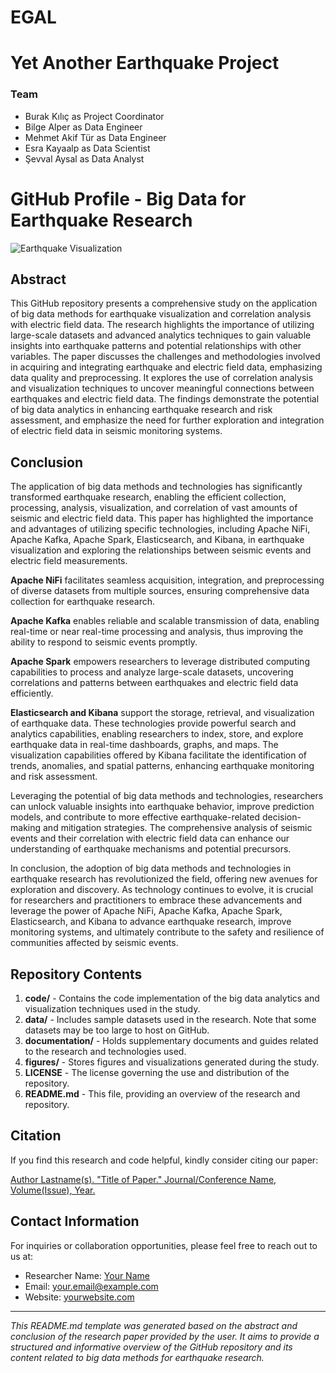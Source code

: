 # EGAL
# Yet Another Earthquake Project

### Team
- Burak Kılıç       as   Project Coordinator
- Bilge Alper       as   Data Engineer
- Mehmet Akif Tür   as   Data Engineer
- Esra Kayaalp		  as   Data Scientist
- Şevval Aysal	    as   Data Analyst

# GitHub Profile - Big Data for Earthquake Research

![Earthquake Visualization](https://your-image-url.com)

## Abstract

This GitHub repository presents a comprehensive study on the application of big data methods for earthquake visualization and correlation analysis with electric field data. The research highlights the importance of utilizing large-scale datasets and advanced analytics techniques to gain valuable insights into earthquake patterns and potential relationships with other variables. The paper discusses the challenges and methodologies involved in acquiring and integrating earthquake and electric field data, emphasizing data quality and preprocessing. It explores the use of correlation analysis and visualization techniques to uncover meaningful connections between earthquakes and electric field data. The findings demonstrate the potential of big data analytics in enhancing earthquake research and risk assessment, and emphasize the need for further exploration and integration of electric field data in seismic monitoring systems.

## Conclusion

The application of big data methods and technologies has significantly transformed earthquake research, enabling the efficient collection, processing, analysis, visualization, and correlation of vast amounts of seismic and electric field data. This paper has highlighted the importance and advantages of utilizing specific technologies, including Apache NiFi, Apache Kafka, Apache Spark, Elasticsearch, and Kibana, in earthquake visualization and exploring the relationships between seismic events and electric field measurements.

**Apache NiFi** facilitates seamless acquisition, integration, and preprocessing of diverse datasets from multiple sources, ensuring comprehensive data collection for earthquake research. 

**Apache Kafka** enables reliable and scalable transmission of data, enabling real-time or near real-time processing and analysis, thus improving the ability to respond to seismic events promptly.

**Apache Spark** empowers researchers to leverage distributed computing capabilities to process and analyze large-scale datasets, uncovering correlations and patterns between earthquakes and electric field data efficiently.

**Elasticsearch and Kibana** support the storage, retrieval, and visualization of earthquake data. These technologies provide powerful search and analytics capabilities, enabling researchers to index, store, and explore earthquake data in real-time dashboards, graphs, and maps. The visualization capabilities offered by Kibana facilitate the identification of trends, anomalies, and spatial patterns, enhancing earthquake monitoring and risk assessment.

Leveraging the potential of big data methods and technologies, researchers can unlock valuable insights into earthquake behavior, improve prediction models, and contribute to more effective earthquake-related decision-making and mitigation strategies. The comprehensive analysis of seismic events and their correlation with electric field data can enhance our understanding of earthquake mechanisms and potential precursors.

In conclusion, the adoption of big data methods and technologies in earthquake research has revolutionized the field, offering new avenues for exploration and discovery. As technology continues to evolve, it is crucial for researchers and practitioners to embrace these advancements and leverage the power of Apache NiFi, Apache Kafka, Apache Spark, Elasticsearch, and Kibana to advance earthquake research, improve monitoring systems, and ultimately contribute to the safety and resilience of communities affected by seismic events.

## Repository Contents

1. **code/** - Contains the code implementation of the big data analytics and visualization techniques used in the study.
2. **data/** - Includes sample datasets used in the research. Note that some datasets may be too large to host on GitHub.
3. **documentation/** - Holds supplementary documents and guides related to the research and technologies used.
4. **figures/** - Stores figures and visualizations generated during the study.
5. **LICENSE** - The license governing the use and distribution of the repository.
6. **README.md** - This file, providing an overview of the research and repository.

## Citation

If you find this research and code helpful, kindly consider citing our paper:

[Author Lastname(s). "Title of Paper." Journal/Conference Name, Volume(Issue), Year.](link-to-paper)

## Contact Information

For inquiries or collaboration opportunities, please feel free to reach out to us at:

- Researcher Name: [Your Name](https://github.com/your-github-username)
- Email: [your.email@example.com](mailto:your.email@example.com)
- Website: [yourwebsite.com](https://yourwebsite.com)

---
_This README.md template was generated based on the abstract and conclusion of the research paper provided by the user. It aims to provide a structured and informative overview of the GitHub repository and its content related to big data methods for earthquake research._
